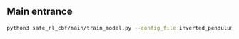## Main entrance

```bash
python3 safe_rl_cbf/main/train_model.py --config_file inverted_pendulum_pretrained.json
```

